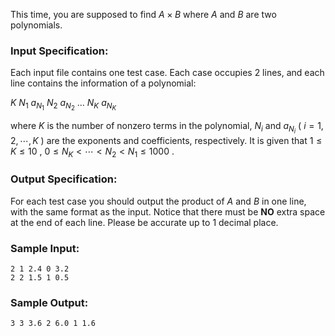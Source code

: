 <!-- Title
Product of Polynomials (25)
-->
This time, you are supposed to find $A\times B$ where $A$ and $B$ are two
polynomials.

### Input Specification:

Each input file contains one test case. Each case occupies 2 lines, and each
line contains the information of a polynomial:

$K$ $N_1$ $a_{N_1}$ $N_2$ $a_{N_2}$ ... $N_K$ $a_{N_K}$

where $K$ is the number of nonzero terms in the polynomial, $N_i$ and
$a_{N_i}$ ( $i=1, 2, \cdots , K$ ) are the exponents and coefficients,
respectively. It is given that $1\le K \le 10$ , $0 \le N_K < \cdots < N_2 <
N_1 \le 1000$ .

### Output Specification:

For each test case you should output the product of $A$ and $B$ in one line,
with the same format as the input. Notice that there must be **NO** extra
space at the end of each line. Please be accurate up to 1 decimal place.

### Sample Input:

```
2 1 2.4 0 3.2
2 2 1.5 1 0.5
```

### Sample Output:

```
3 3 3.6 2 6.0 1 1.6
```
